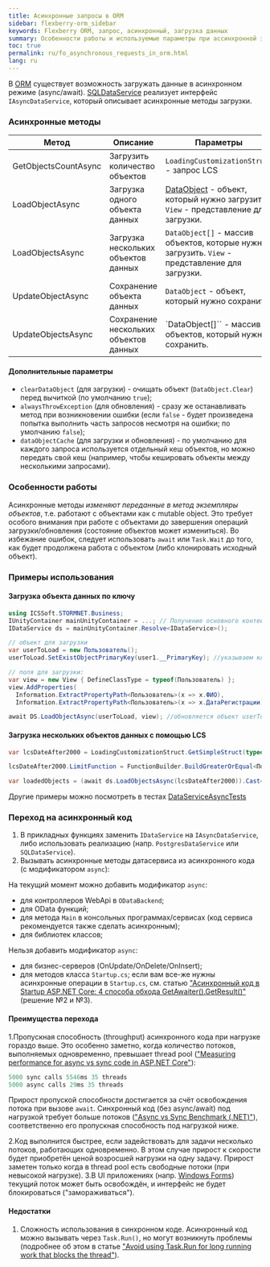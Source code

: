 ```yaml
---
title: Асинхронные запросы в ORM
sidebar: flexberry-orm_sidebar
keywords: Flexberry ORM, запрос, асинхронный, загрузка данных
summary: Особенности работы и используемые параметры при ассинхронной загрузке данных
toc: true
permalink: ru/fo_asynchronous_requests_in_orm.html
lang: ru
---
```


В [ORM](fo_flexberry-orm.html) существует возможность загружать данные в асинхронном режиме (async/await). [SQLDataService](fo_data-service.html) реализует интерфейс `IAsyncDataService`, который описывает асинхронные методы загрузки.

### Асинхронные методы

| Метод                | Описание                              | Параметры                                                                                   |
| -------------------- | ------------------------------------- | ------------------------------------------------------------------------------------------- |
| GetObjectsCountAsync | Загрузить количество объектов         | `LoadingCustomizationStruct` - запрос LCS                                                     |
| LoadObjectAsync      | Загрузка одного объекта данных        | [DataObject](fo_data-object.html) - объект, который нужно загрузить. `View` - представление для загрузки.            |
| LoadObjectsAsync     | Загрузка нескольких объектов данных   | `DataObject[]` - массив объектов, которые нужно загрузить. `View` - представление для загрузки. |
| UpdateObjectAsync    | Сохранение объекта данных             | `DataObject` - объект, который нужно сохранить.                                               |
| UpdateObjectsAsync   | Сохранение нескольких объектов данных | `DataObject[]`` - массив объектов, который нужно сохранить.                                    |

#### Дополнительные параметры

- `clearDataObject` (для загрузки) - очищать объект (`DataObject.Clear`) перед вычиткой (по умолчанию `true`);
- `alwaysThrowException` (для обновления) - сразу же останавливать метод при возникновении ошибки (если `false` - будет произведена попытка выполнить часть запросов несмотря на ошибки; по умолчанию `false`);
- `dataObjectCache` (для загрузки и обновления) - по умолчанию для каждого запроса используется отдельный кеш объектов, но можно передать свой кеш (например, чтобы кешировать объекты между несколькими запросами).

### Особенности работы

Асинхронные методы *изменяют переданные в метод экземпляры объектов*, т.е. работают с объектами как с mutable object. Это требует особого внимания при работе с объектами до завершения операций загрузки/обновления (состояние объектов может измениться). Во избежание ошибок, следует использовать `await` или `Task.Wait` до того, как будет продолжена работа с объектом (либо клонировать исходный объект).

### Примеры использования

#### Загрузка объекта данных по ключу

```csharp
using ICSSoft.STORMNET.Business;
IUnityContainer mainUnityContainer = ...; // Получение основного контейнера для работы с Unity.
IDataService ds = mainUnityContainer.Resolve<IDataService>();

// объект для загрузки
var userToLoad = new Пользователь();
userToLoad.SetExistObjectPrimaryKey(user1.__PrimaryKey); //указываем ключ существующего объекта

// поля для загрузки:
var view = new View { DefineClassType = typeof(Пользователь) };
view.AddProperties(
  Information.ExtractPropertyPath<Пользователь>(x => x.ФИО),
  Information.ExtractPropertyPath<Пользователь>(x => x.ДатаРегистрации));

await DS.LoadObjectAsync(userToLoad, view); //обновляется объект userToLoad (догружаются указанные поля)
```

#### Загрузка нескольких объектов данных с помощью LCS

```csharp
var lcsDateAfter2000 = LoadingCustomizationStruct.GetSimpleStruct(typeof(Пользователь), view);

lcsDateAfter2000.LimitFunction = FunctionBuilder.BuildGreaterOrEqual<Пользователь>(x => x.ДатаРегистрации, new System.DateTime(2020, 01, 01)); // дата регистрации >= 01.01.2020

var loadedObjects = (await ds.LoadObjectsAsync(lcsDateAfter2000)).Cast<Пользователь>();
```

Другие примеры можно посмотреть в тестах [DataServiceAsyncTests](https://github.com/Flexberry/NewPlatform.Flexberry.ORM/blob/3ec3dc517469e6df519035d750a3da6c44a91bac/NewPlatform.Flexberry.ORM.IntegratedTests/ICSSoft.STORMNET.Business/DataServiceAsyncTests.cs)

### Переход на асинхронный код

1. В прикладных функциях заменить `IDataService` на `IAsyncDataService`, либо использовать реализацию (напр. `PostgresDataService` или `SQLDataService`).
2. Вызывать асинхронные методы датасервиса из асинхронного кода (с модификатором `async`):

На текущий момент можно добавить модификатор `async`:

- для контроллеров WebApi в `ODataBackend`;
- для OData функций;
- для метода `Main` в консольных программах/сервисах (код сервиса рекомендуется также сделать асинхронным);
- для библиотек классов;

Нельзя добавить модификатор `async`:

- для бизнес-серверов (OnUpdate/OnDelete/OnInsert);
- для методов класса `Startup.cs`; если вам все-же нужны асинхронные операции в `Startup.cs`, см. статью ["Асинхронный код в Startup ASP.NET Core: 4 способа обхода GetAwaiter().GetResult()"](https://habr.com/ru/company/dododev/blog/496300/) (решение №2 и №3).

#### Преимущества перехода

1.Пропускная способность (throughput) асинхронного кода при нагрузке гораздо выше. Это особенно заметно, когда количество потоков, выполняемых одновременно, превышает thread pool (["Measuring performance for async vs sync code in ASP.NET Core"](https://stackoverflow.com/a/62919974)):

```csharp
5000 sync calls 5546ms 35 threads
5000 async calls 29ms 35 threads
```

Прирост пропуской способности достигается за счёт освобождения потока при вызове `await`. Синхронный код (без async/await) под нагрузкой требует больше потоков (["Async vs Sync Benchmark (.NET)"](https://artemmikulich.medium.com/async-vs-sync-benchmark-net-f1e752a57755)), соответственно его пропускная способность под нагрузкой ниже.

2.Код выполнится быстрее, если задействовать для задачи несколько потоков, работающих одновременно. В этом случае прирост к скорости будет приобретён ценой возросшей нагрузки на одну задачу. Прирост заметен только когда в thread pool есть свободные потоки (при невысокой нагрузке).
3.В UI приложениях (напр. [Windows Forms](fw_landing_page.html)) текущий поток может быть освобождён, и интерфейс не будет блокироваться ("замораживаться").

#### Недостатки

1. Сложность использования в синхронном коде. Асинхронный код можно вызывать через `Task.Run()`, но могут возникнуть проблемы (подробнее об этом в статье ["Avoid using Task.Run for long running work that blocks the thread"](https://github.com/davidfowl/AspNetCoreDiagnosticScenarios/blob/master/AsyncGuidance.md#avoid-using-taskrun-for-long-running-work-that-blocks-the-thread)).
